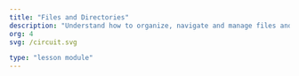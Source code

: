 ```yaml
---
title: "Files and Directories"
description: "Understand how to organize, navigate and manage files and directories using command-line tools."
org: 4
svg: /circuit.svg

type: "lesson module"
---
```

